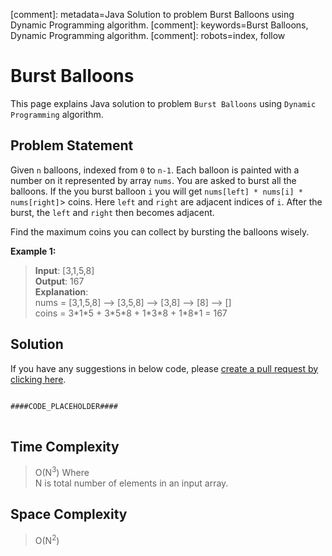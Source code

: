 [comment]: metadata=Java Solution to problem Burst Balloons using Dynamic Programming algorithm.
[comment]: keywords=Burst Balloons, Dynamic Programming algorithm.
[comment]: robots=index, follow


<h1>Burst Balloons</h1>
<p>
This page explains Java solution to problem <code class="inline">Burst Balloons</code> using <code class="inline">Dynamic Programming</code> algorithm.
</p>


<h2 class="heading">Problem Statement</h2>
<p>
Given <code class="inline">n</code> balloons, indexed from <code class="inline">0</code> to <code class="inline">n-1</code>. Each balloon is painted with a number on it represented by array <code class="inline">nums</code>. You are asked to burst all the balloons. If the you burst balloon <code class="inline">i</code> you will get <code class="inline">nums[left] * nums[i] * nums[right]</code>> coins. Here <code class="inline">left</code> and <code class="inline">right</code> are adjacent indices of <code class="inline">i</code>. After the burst, the <code class="inline">left</code> and <code class="inline">right</code> then becomes adjacent.
</p>
<p>
Find the maximum coins you can collect by bursting the balloons wisely.
</p>

<b>Example 1:</b>
<blockquote>
<p>
<b>Input</b>: [3,1,5,8]<br/>
<b>Output</b>:  167 <br/>
<b>Explanation</b>: <br />
nums = [3,1,5,8] --> [3,5,8] -->   [3,8]   -->  [8]  --> [] <br />
coins =  3*1*5    +   3*5*8    +  1*3*8      + 1*8*1   = 167
</p>
</blockquote>


<h2 class="heading">Solution</h2>
If you have any suggestions in below code, please <a href="####LINK_PLACEHOLDER####" target="_blank" rel="noopener noreferrer" class="absolute">create a pull request by clicking here</a>.
<pre>
<code class="language-java">
####CODE_PLACEHOLDER####
</code>
</pre>


<h2 class="heading">Time Complexity</h2>
<blockquote>
<p>
O(N<sup>3</sup>) Where <br />
N is total number of elements in an input array.
</p>
</blockquote>


<h2 class="heading">Space Complexity</h2>
<blockquote>
<p>
O(N<sup>2</sup>)
</p>
</blockquote>